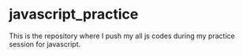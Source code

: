 # javascript_practice
This is the repository where I push my all js codes during my practice session for javascript.


